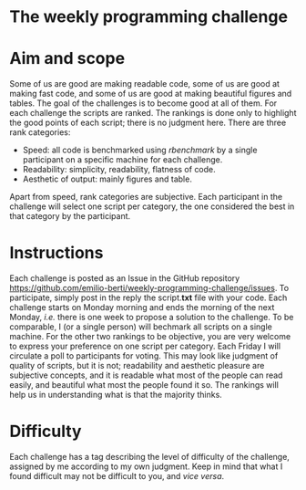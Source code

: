 # The weekly programming challenge

# Aim and scope
Some of us are good are making readable code, some of us are good at making fast code, and some of us are good at making beautiful figures and tables. The goal of the challenges is to become good at all of them. For each challenge the scripts are ranked. The rankings is done only to highlight the good points of each script; there is no judgment here. There are three rank categories: 
  * Speed: all code is benchmarked using *rbenchmark* by a single participant on a specific machine for each challenge.
  * Readability: simplicity, readability, flatness of code.
  * Aesthetic of output: mainly figures and table.
  
Apart from speed, rank categories are subjective. Each participant in the challenge will select one script per category, the one considered the best in that category by the participant. 

# Instructions
Each challenge is posted as an Issue in the GitHub repository https://github.com/emilio-berti/weekly-programming-challenge/issues. To participate, simply post in the reply the script.**txt** file with your code. Each challenge starts on Monday morning and ends the morning of the next Monday, *i.e.* there is one week to propose a solution to the challenge. To be comparable, I (or a single person) will bechmark all scripts on a single machine. For the other two rankings to be objective, you are very welcome to express your preference on one script per category. Each Friday I will circulate a poll to participants for voting. This may look like judgment of quality of scripts, but it is not; readability and aesthetic pleasure are subjective concepts, and it is readable what most of the people can read easily, and beautiful what most the people found it so. The rankings will help us in understanding what is that the majority thinks.

# Difficulty
Each challenge has a tag describing the level of difficulty of the challenge, assigned by me according to my own judgment. Keep in mind that what I found difficult may not be difficult to you, and *vice versa*. 


